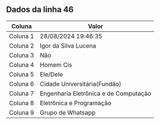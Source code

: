 ## Dados da linha 46

| Coluna | Valor |
|--------|-------|
| Coluna 1 | 28/08/2024 19:46:35 |
| Coluna 2 | Igor da Silva Lucena |
| Coluna 3 | Não |
| Coluna 4 | Homem Cis |
| Coluna 5 | Ele/Dele |
| Coluna 6 | Cidade Universitária(Fundão) |
| Coluna 7 | Engenharia Eletrônica e de Computação |
| Coluna 8 | Eletrônica e Programação |
| Coluna 9 | Grupo de Whatsapp |
